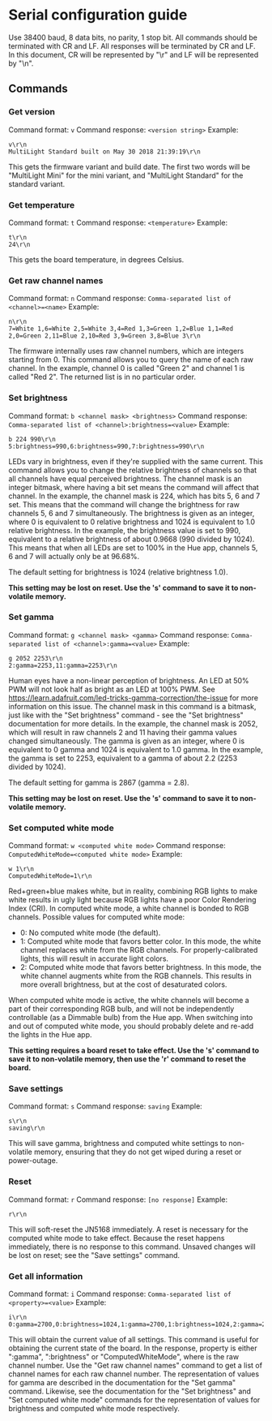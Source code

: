 # Serial configuration guide
Use 38400 baud, 8 data bits, no parity, 1 stop bit. All commands should be terminated with CR and LF. All responses will be terminated by CR and LF. In this document, CR will be represented by "\r" and LF will be represented by "\n".
## Commands

### Get version
Command format: ```v```
Command response: ```<version string>```
Example:
```
v\r\n
MultiLight Standard built on May 30 2018 21:39:19\r\n
```

This gets the firmware variant and build date. The first two words will be "MultiLight Mini" for the mini variant, and "MultiLight Standard" for the standard variant.

### Get temperature
Command format: ```t```
Command response: ```<temperature>```
Example:
```
t\r\n
24\r\n
```
This gets the board temperature, in degrees Celsius.

### Get raw channel names
Command format: ```n```
Command response: ```Comma-separated list of <channel>=<name>```
Example:
```
n\r\n
7=White 1,6=White 2,5=White 3,4=Red 1,3=Green 1,2=Blue 1,1=Red 2,0=Green 2,11=Blue 2,10=Red 3,9=Green 3,8=Blue 3\r\n
```
The firmware internally uses raw channel numbers, which are integers starting from 0. This command allows you to query the name of each raw channel. In the example, channel 0 is called "Green 2" and channel 1 is called "Red 2". The returned list is in no particular order.

### Set brightness
Command format: ```b <channel mask> <brightness>```
Command response: ```Comma-separated list of <channel>:brightness=<value>```
Example:
```
b 224 990\r\n
5:brightness=990,6:brightness=990,7:brightness=990\r\n
```
LEDs vary in brightness, even if they're supplied with the same current. This command allows you to change the relative brightness of channels so that all channels have equal perceived brightness.
The channel mask is an integer bitmask, where having a bit set means the command will affect that channel. In the example, the channel mask is 224, which has bits 5, 6 and 7 set. This means that the command will change the brightness for raw channels 5, 6 and 7 simultaneously.
The brightness is given as an integer, where 0 is equivalent to 0 relative brightness and 1024 is equivalent to 1.0 relative brightness. In the example, the brightness value is set to 990, equivalent to a relative brightness of about 0.9668 (990 divided by 1024). This means that when all LEDs are set to 100% in the Hue app, channels 5, 6 and 7 will actually only be at 96.68%.

The default setting for brightness is 1024 (relative brightness 1.0).

**This setting may be lost on reset. Use the 's' command to save it to non-volatile memory.**

### Set gamma
Command format: ```g <channel mask> <gamma>```
Command response: ```Comma-separated list of <channel>:gamma=<value>```
Example:
```
g 2052 2253\r\n
2:gamma=2253,11:gamma=2253\r\n
```
Human eyes have a non-linear perception of brightness. An LED at 50% PWM will not look half as bright as an LED at 100% PWM. See https://learn.adafruit.com/led-tricks-gamma-correction/the-issue for more information on this issue.
The channel mask in this command is a bitmask, just like with the "Set brightness" command - see the "Set brightness" documentation for more details. In the example, the channel mask is 2052, which will result in raw channels 2 and 11 having their gamma values changed simultaneously.
The gamma is given as an integer, where 0 is equivalent to 0 gamma and 1024 is equivalent to 1.0 gamma. In the example, the gamma is set to 2253, equivalent to a gamma of about 2.2 (2253 divided by 1024).

The default setting for gamma is 2867 (gamma = 2.8).

**This setting may be lost on reset. Use the 's' command to save it to non-volatile memory.**

### Set computed white mode
Command format: ```w <computed white mode>```
Command response: ```ComputedWhiteMode=<computed white mode>```
Example:
```
w 1\r\n
ComputedWhiteMode=1\r\n
```
Red+green+blue makes white, but in reality, combining RGB lights to make white results in ugly light because RGB lights have a poor Color Rendering Index (CRI). In computed white mode, a white channel is bonded to RGB channels. Possible values for computed white mode:
- 0: No computed white mode (the default).
- 1: Computed white mode that favors better color. In this mode, the white channel replaces white from the RGB channels. For properly-calibrated lights, this will result in accurate light colors.
- 2: Computed white mode that favors better brightness. In this mode, the white channel augments white from the RGB channels. This results in more overall brightness, but at the cost of desaturated colors.

When computed white mode is active, the white channels will become a part of their corresponding RGB bulb, and will not be independently controllable (as a Dimmable bulb) from the Hue app. When switching into and out of computed white mode, you should probably delete and re-add the lights in the Hue app.

**This setting requires a board reset to take effect. Use the 's' command to save it to non-volatile memory, then use the 'r' command to reset the board.**

### Save settings
Command format: ```s```
Command response: ```saving```
Example:
```
s\r\n
saving\r\n
```
This will save gamma, brightness and computed white settings to non-volatile memory, ensuring that they do not get wiped during a reset or power-outage.

### Reset
Command format: ```r```
Command response: ```[no response]```
Example:
```
r\r\n
```
This will soft-reset the JN5168 immediately. A reset is necessary for the computed white mode to take effect. Because the reset happens immediately, there is no response to this command. Unsaved changes will be lost on reset; see the "Save settings" command.

### Get all information
Command format: ```i```
Command response: ```Comma-separated list of <property>=<value>```
Example:
```
i\r\n
0:gamma=2700,0:brightness=1024,1:gamma=2700,1:brightness=1024,2:gamma=2253,2:brightness=1024,3:gamma=2867,3:brightness=1024,4:gamma=2867,4:brightness=1024,5:gamma=2867,5:brightness=990,6:gamma=2867,6:brightness=990,7:gamma=2867,7:brightness=990,8:gamma=2867,8:brightness=1024,9:gamma=2867,9:brightness=1024,10:gamma=2867,10:brightness=1024,11:gamma=2253,11:brightness=1024,ComputedWhiteMode=0\r\n
```
This will obtain the current value of all settings. This command is useful for obtaining the current state of the board. In the response, property is either "<channel>:gamma", "<channel>:brightness" or "ComputedWhiteMode", where <channel> is the raw channel number. Use the "Get raw channel names" command to get a list of channel names for each raw channel number. The representation of values for gamma are described in the documentation for the "Set gamma" command. Likewise, see the documentation for the "Set brightness" and "Set computed white mode" commands for the representation of values for brightness and computed white mode respectively.
